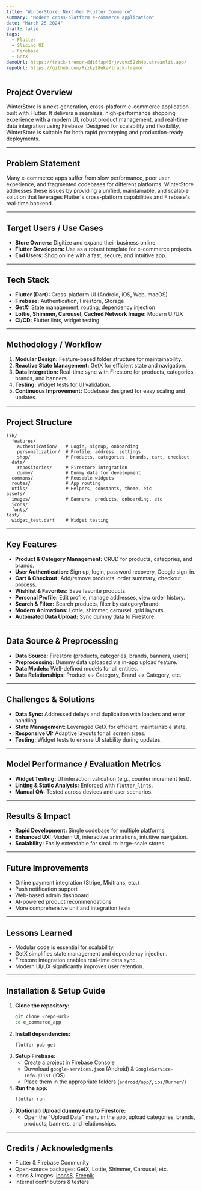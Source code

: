 ```yaml
---
title: "WinterStore: Next-Gen Flutter Commerce"
summary: "Modern cross-platform e-commerce application"
date: "March 25 2024"
draft: false
tags:
  - Flutter
  - Slicing UI
  - Firebase
  - GetX
demoUrl: https://track-tremor-ddi6fap46rjvvqvx52zh4p.streamlit.app/
repoUrl: https://github.com/Rizky28eka/track-tremor
---
```


## Project Overview

WinterStore is a next-generation, cross-platform e-commerce application built with Flutter. It delivers a seamless, high-performance shopping experience with a modern UI, robust product management, and real-time data integration using Firebase. Designed for scalability and flexibility, WinterStore is suitable for both rapid prototyping and production-ready deployments.

---

## Problem Statement

Many e-commerce apps suffer from slow performance, poor user experience, and fragmented codebases for different platforms. WinterStore addresses these issues by providing a unified, maintainable, and scalable solution that leverages Flutter's cross-platform capabilities and Firebase's real-time backend.

---

## Target Users / Use Cases

- **Store Owners:** Digitize and expand their business online.
- **Flutter Developers:** Use as a robust template for e-commerce projects.
- **End Users:** Shop online with a fast, secure, and intuitive app.

---

## Tech Stack

- **Flutter (Dart):** Cross-platform UI (Android, iOS, Web, macOS)
- **Firebase:** Authentication, Firestore, Storage
- **GetX:** State management, routing, dependency injection
- **Lottie, Shimmer, Carousel, Cached Network Image:** Modern UI/UX
- **CI/CD:** Flutter lints, widget testing

---

## Methodology / Workflow

1. **Modular Design:** Feature-based folder structure for maintainability.
2. **Reactive State Management:** GetX for efficient state and navigation.
3. **Data Integration:** Real-time sync with Firestore for products, categories, brands, and banners.
4. **Testing:** Widget tests for UI validation.
5. **Continuous Improvement:** Codebase designed for easy scaling and updates.

---

## Project Structure

```
lib/
  features/
    authentication/   # Login, signup, onboarding
    personalization/  # Profile, address, settings
    shop/             # Products, categories, brands, cart, checkout
  data/
    repositories/     # Firestore integration
    dummy/            # Dummy data for development
  commons/            # Reusable widgets
  routes/             # App routing
  utils/              # Helpers, constants, theme, etc
assets/
  images/             # Banners, products, onboarding, etc
  icons/
  fonts/
test/
  widget_test.dart    # Widget testing
```

---

## Key Features

- **Product & Category Management:** CRUD for products, categories, and brands.
- **User Authentication:** Sign up, login, password recovery, Google sign-in.
- **Cart & Checkout:** Add/remove products, order summary, checkout process.
- **Wishlist & Favorites:** Save favorite products.
- **Personal Profile:** Edit profile, manage addresses, view order history.
- **Search & Filter:** Search products, filter by category/brand.
- **Modern Animations:** Lottie, shimmer, carousel, grid layouts.
- **Automated Data Upload:** Sync dummy data to Firestore.

---

## Data Source & Preprocessing

- **Data Source:** Firestore (products, categories, brands, banners, users)
- **Preprocessing:** Dummy data uploaded via in-app upload feature.
- **Data Models:** Well-defined models for all entities.
- **Data Relationships:** Product ↔ Category, Brand ↔ Category, etc.

---

## Challenges & Solutions

- **Data Sync:** Addressed delays and duplication with loaders and error handling.
- **State Management:** Leveraged GetX for efficient, maintainable state.
- **Responsive UI:** Adaptive layouts for all screen sizes.
- **Testing:** Widget tests to ensure UI stability during updates.

---

## Model Performance / Evaluation Metrics

- **Widget Testing:** UI interaction validation (e.g., counter increment test).
- **Linting & Static Analysis:** Enforced with `flutter_lints`.
- **Manual QA:** Tested across devices and user scenarios.

---

## Results & Impact

- **Rapid Development:** Single codebase for multiple platforms.
- **Enhanced UX:** Modern UI, interactive animations, intuitive navigation.
- **Scalability:** Easily extendable for small to large-scale stores.

---

## Future Improvements

- Online payment integration (Stripe, Midtrans, etc.)
- Push notification support
- Web-based admin dashboard
- AI-powered product recommendations
- More comprehensive unit and integration tests

---

## Lessons Learned

- Modular code is essential for scalability.
- GetX simplifies state management and dependency injection.
- Firestore integration enables real-time data sync.
- Modern UI/UX significantly improves user retention.

---

## Installation & Setup Guide

1. **Clone the repository:**
   ```bash
   git clone <repo-url>
   cd e_commerce_app
   ```
2. **Install dependencies:**
   ```bash
   flutter pub get
   ```
3. **Setup Firebase:**
   - Create a project in [Firebase Console](https://console.firebase.google.com/)
   - Download `google-services.json` (Android) & `GoogleService-Info.plist` (iOS)
   - Place them in the appropriate folders (`android/app/`, `ios/Runner/`)
4. **Run the app:**
   ```bash
   flutter run
   ```
5. **(Optional) Upload dummy data to Firestore:**
   - Open the "Upload Data" menu in the app, upload categories, brands, products, banners, and relationships.

---

## Credits / Acknowledgments

- Flutter & Firebase Community
- Open-source packages: GetX, Lottie, Shimmer, Carousel, etc.
- Icons & images: [Icons8](https://icons8.com/), [Freepik](https://www.freepik.com/)
- Internal contributors & testers
